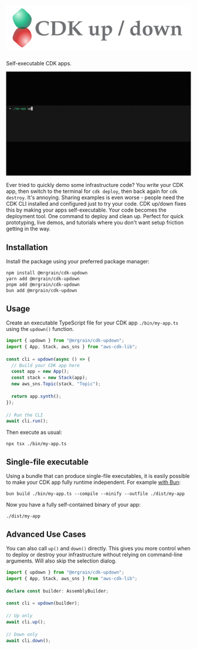 # ![CDK up / down](./images/wordmark-dynamic.svg)

Self-executable CDK apps.

![Demo](./images/demo.gif)

Ever tried to quickly demo some infrastructure code? You write your CDK app, then switch to the terminal for `cdk deploy`, then back again for `cdk destroy`. It's annoying. Sharing examples is even worse - people need the CDK CLI installed and configured just to try your code. CDK up/down fixes this by making your apps self-executable. Your code becomes the deployment tool. One command to deploy and clean up. Perfect for quick prototyping, live demos, and tutorials where you don't want setup friction getting in the way.

## Installation

Install the package using your preferred package manager:

```console
npm install @mrgrain/cdk-updown
yarn add @mrgrain/cdk-updown
pnpm add @mrgrain/cdk-updown
bun add @mrgrain/cdk-updown
```

## Usage

Create an executable TypeScript file for your CDK app `./bin/my-app.ts` using the `updown()` function.

```typescript
import { updown } from "@mrgrain/cdk-updown";
import { App, Stack, aws_sns } from "aws-cdk-lib";

const cli = updown(async () => {
  // Build your CDK app here
  const app = new App();
  const stack = new Stack(app);
  new aws_sns.Topic(stack, "Topic");

  return app.synth();
});

// Run the CLI
await cli.run();
```

Then execute as usual:

```console
npx tsx ./bin/my-app.ts
```

## Single-file executable

Using a bundle that can produce single-file executables, it is easily possible to make your CDK app fully runtime independent.
For example [with Bun](https://bun.sh/docs/bundler/executables):

```console
bun build ./bin/my-app.ts --compile --minify --outfile ./dist/my-app
```

Now you have a fully self-contained binary of your app:

```console
./dist/my-app
```

## Advanced Use Cases

You can also call `up()` and `down()` directly.
This gives you more control when to deploy or destroy your infrastructure without relying on command-line arguments.
Will also skip the selection dialog.

```typescript
import { updown } from "@mrgrain/cdk-updown";
import { App, Stack, aws_sns } from "aws-cdk-lib";

declare const builder: AssemblyBuilder;

const cli = updown(builder);

// Up only
await cli.up();

// Down only
await cli.down();
```
